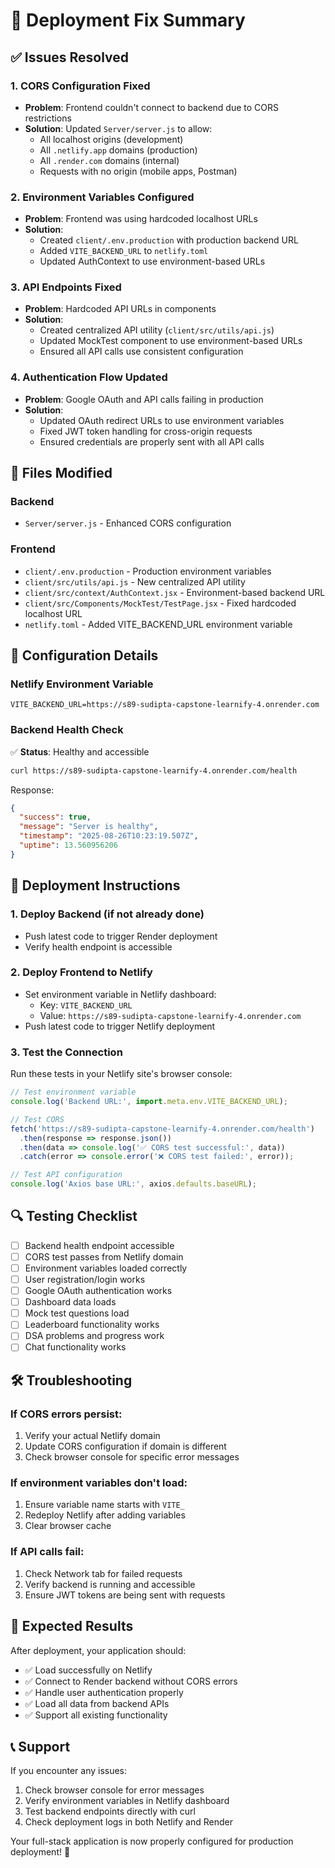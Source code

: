 # 🚀 Deployment Fix Summary

## ✅ Issues Resolved

### 1. CORS Configuration Fixed
- **Problem**: Frontend couldn't connect to backend due to CORS restrictions
- **Solution**: Updated `Server/server.js` to allow:
  - All localhost origins (development)
  - All `.netlify.app` domains (production)
  - All `.render.com` domains (internal)
  - Requests with no origin (mobile apps, Postman)

### 2. Environment Variables Configured
- **Problem**: Frontend was using hardcoded localhost URLs
- **Solution**: 
  - Created `client/.env.production` with production backend URL
  - Added `VITE_BACKEND_URL` to `netlify.toml`
  - Updated AuthContext to use environment-based URLs

### 3. API Endpoints Fixed
- **Problem**: Hardcoded API URLs in components
- **Solution**:
  - Created centralized API utility (`client/src/utils/api.js`)
  - Updated MockTest component to use environment-based URLs
  - Ensured all API calls use consistent configuration

### 4. Authentication Flow Updated
- **Problem**: Google OAuth and API calls failing in production
- **Solution**:
  - Updated OAuth redirect URLs to use environment variables
  - Fixed JWT token handling for cross-origin requests
  - Ensured credentials are properly sent with all API calls

## 📁 Files Modified

### Backend
- `Server/server.js` - Enhanced CORS configuration

### Frontend
- `client/.env.production` - Production environment variables
- `client/src/utils/api.js` - New centralized API utility
- `client/src/context/AuthContext.jsx` - Environment-based backend URL
- `client/src/Components/MockTest/TestPage.jsx` - Fixed hardcoded localhost URL
- `netlify.toml` - Added VITE_BACKEND_URL environment variable

## 🔧 Configuration Details

### Netlify Environment Variable
```
VITE_BACKEND_URL=https://s89-sudipta-capstone-learnify-4.onrender.com
```

### Backend Health Check
✅ **Status**: Healthy and accessible
```bash
curl https://s89-sudipta-capstone-learnify-4.onrender.com/health
```

Response:
```json
{
  "success": true,
  "message": "Server is healthy",
  "timestamp": "2025-08-26T10:23:19.507Z",
  "uptime": 13.560956206
}
```

## 🚀 Deployment Instructions

### 1. Deploy Backend (if not already done)
- Push latest code to trigger Render deployment
- Verify health endpoint is accessible

### 2. Deploy Frontend to Netlify
- Set environment variable in Netlify dashboard:
  - Key: `VITE_BACKEND_URL`
  - Value: `https://s89-sudipta-capstone-learnify-4.onrender.com`
- Push latest code to trigger Netlify deployment

### 3. Test the Connection
Run these tests in your Netlify site's browser console:

```javascript
// Test environment variable
console.log('Backend URL:', import.meta.env.VITE_BACKEND_URL);

// Test CORS
fetch('https://s89-sudipta-capstone-learnify-4.onrender.com/health')
  .then(response => response.json())
  .then(data => console.log('✅ CORS test successful:', data))
  .catch(error => console.error('❌ CORS test failed:', error));

// Test API configuration
console.log('Axios base URL:', axios.defaults.baseURL);
```

## 🔍 Testing Checklist

- [ ] Backend health endpoint accessible
- [ ] CORS test passes from Netlify domain
- [ ] Environment variables loaded correctly
- [ ] User registration/login works
- [ ] Google OAuth authentication works
- [ ] Dashboard data loads
- [ ] Mock test questions load
- [ ] Leaderboard functionality works
- [ ] DSA problems and progress work
- [ ] Chat functionality works

## 🛠 Troubleshooting

### If CORS errors persist:
1. Verify your actual Netlify domain
2. Update CORS configuration if domain is different
3. Check browser console for specific error messages

### If environment variables don't load:
1. Ensure variable name starts with `VITE_`
2. Redeploy Netlify after adding variables
3. Clear browser cache

### If API calls fail:
1. Check Network tab for failed requests
2. Verify backend is running and accessible
3. Ensure JWT tokens are being sent with requests

## 🎉 Expected Results

After deployment, your application should:
- ✅ Load successfully on Netlify
- ✅ Connect to Render backend without CORS errors
- ✅ Handle user authentication properly
- ✅ Load all data from backend APIs
- ✅ Support all existing functionality

## 📞 Support

If you encounter any issues:
1. Check browser console for error messages
2. Verify environment variables in Netlify dashboard
3. Test backend endpoints directly with curl
4. Check deployment logs in both Netlify and Render

Your full-stack application is now properly configured for production deployment! 🚀

